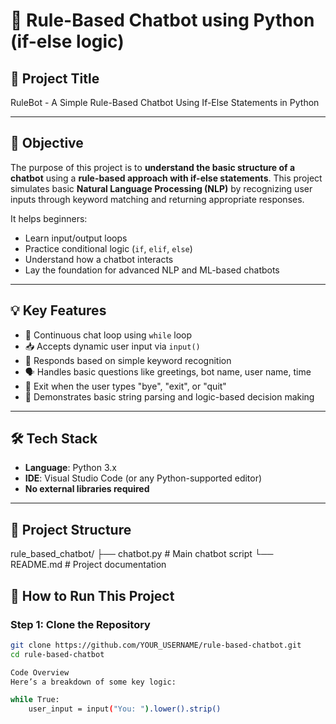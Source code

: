 # 🤖 Rule-Based Chatbot using Python (if-else logic)

## 📌 Project Title
RuleBot - A Simple Rule-Based Chatbot Using If-Else Statements in Python

---

## 🧠 Objective

The purpose of this project is to **understand the basic structure of a chatbot** using a **rule-based approach with if-else statements**. This project simulates basic **Natural Language Processing (NLP)** by recognizing user inputs through keyword matching and returning appropriate responses.

It helps beginners:
- Learn input/output loops
- Practice conditional logic (`if`, `elif`, `else`)
- Understand how a chatbot interacts
- Lay the foundation for advanced NLP and ML-based chatbots

---

## 💡 Key Features

- 🔄 Continuous chat loop using `while` loop
- 📥 Accepts dynamic user input via `input()`
- 🧠 Responds based on simple keyword recognition
- 🗣️ Handles basic questions like greetings, bot name, user name, time
- 👋 Exit when the user types "bye", "exit", or "quit"
- 🔎 Demonstrates basic string parsing and logic-based decision making

---

## 🛠️ Tech Stack

- **Language**: Python 3.x
- **IDE**: Visual Studio Code (or any Python-supported editor)
- **No external libraries required**

---

## 📂 Project Structure

rule_based_chatbot/
├── chatbot.py # Main chatbot script
└── README.md # Project documentation


## 🚀 How to Run This Project

### Step 1: Clone the Repository

```bash
git clone https://github.com/YOUR_USERNAME/rule-based-chatbot.git
cd rule-based-chatbot

Code Overview
Here’s a breakdown of some key logic:

while True:
    user_input = input("You: ").lower().strip()
